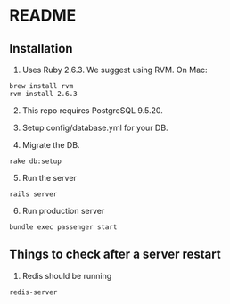 # README

## Installation
1. Uses Ruby 2.6.3. We suggest using RVM. On Mac:
```
brew install rvm
rvm install 2.6.3
```

2. This repo requires PostgreSQL 9.5.20.

3. Setup config/database.yml for your DB.

4. Migrate the DB.
```
rake db:setup
```

5. Run the server
```
rails server
```

6. Run production server
```
bundle exec passenger start
```

## Things to check after a server restart
1. Redis should be running
```
redis-server
```
